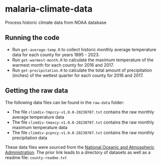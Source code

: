 # malaria-climate-data
Process historic climate data from NOAA database

## Running the code
* Run `get-average-temp.R` to collect historic monthly average temperature data for each county for years 1895 - 2023.
* Run `get-warmest-month.R` to calculate the maximum temperature of the warmest month for each county for 2016 and 2017.
* Run `get-precipitation.R` to calculate the total amount of precipitation (inches) of the wettest quarter for each county for 2016 and 2017.

## Getting the raw data
The following data files can be found in the `raw-data` folder:
* The file `climdiv-tmpccy-v1.0.0-20230707.txt` contains the raw monthly average temperature data
* The file `climdiv-tmaxcy-v1.0.0-20230707.txt` contains the raw monthly maximum temperature data
* The file `climdiv-pcpncy-v1.0.0-20230707.txt` contains the raw monthly precipitation data

These data files were sourced from the [National Oceanic and Atmospheric Administration](https://www.ncei.noaa.gov/pub/data/cirs/climdiv/). The prior link leads to a directory of datasets as well as a readme file: `county-readme.txt`


